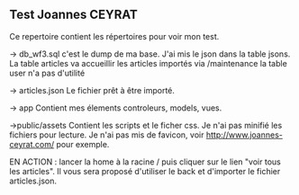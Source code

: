 ## Test Joannes CEYRAT

Ce repertoire contient les répertoires pour voir mon test.

-> db_wf3.sql 
c'est le dump de ma base.
J'ai mis le json dans la table jsons.
La table articles va accueillir les articles importés via /maintenance
la table user n'a pas d'utilité

-> articles.json
Le fichier prêt à être importé.

-> app 
Contient mes élements controleurs, models, vues.

->public/assets
Contient les scripts et le ficher css.
Je n'ai pas minifié les fichiers pour lecture.
Je n'ai pas mis de favicon, voir http://www.joannes-ceyrat.com/ pour exemple. 

EN ACTION : lancer la home à la racine / puis cliquer sur le lien "voir tous les articles". Il vous sera proposé d'utiliser le back et d'importer le fichier articles.json.

